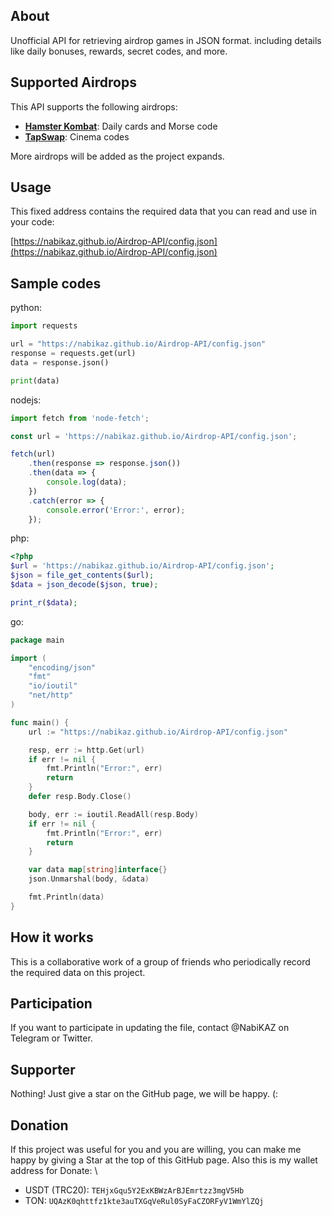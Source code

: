 ## About
Unofficial API for retrieving airdrop games in JSON format. including details like daily bonuses, rewards, secret codes, and more.

## Supported Airdrops  
This API supports the following airdrops:
- **[Hamster Kombat](https://t.me/Hamster_kombat_bot/start?startapp=kentId101554083)**: Daily cards and Morse code
- **[TapSwap](https://t.me/tapswap_bot?start=r_101554083)**: Cinema codes

More airdrops will be added as the project expands.

## Usage
This fixed address contains the required data that you can read and use in your code:

[https://nabikaz.github.io/Airdrop-API/config.json](https://nabikaz.github.io/Airdrop-API/config.json)

## Sample codes

python:
```python
import requests

url = "https://nabikaz.github.io/Airdrop-API/config.json"
response = requests.get(url)
data = response.json()

print(data)
```

nodejs:
```js
import fetch from 'node-fetch';

const url = 'https://nabikaz.github.io/Airdrop-API/config.json';

fetch(url)
    .then(response => response.json())
    .then(data => {
        console.log(data);
    })
    .catch(error => {
        console.error('Error:', error);
    });
```

php:
```php
<?php
$url = 'https://nabikaz.github.io/Airdrop-API/config.json';
$json = file_get_contents($url);
$data = json_decode($json, true);

print_r($data);
```

go:
```go
package main

import (
	"encoding/json"
	"fmt"
	"io/ioutil"
	"net/http"
)

func main() {
	url := "https://nabikaz.github.io/Airdrop-API/config.json"

	resp, err := http.Get(url)
	if err != nil {
		fmt.Println("Error:", err)
		return
	}
	defer resp.Body.Close()

	body, err := ioutil.ReadAll(resp.Body)
	if err != nil {
		fmt.Println("Error:", err)
		return
	}

	var data map[string]interface{}
	json.Unmarshal(body, &data)

	fmt.Println(data)
}
```

## How it works
This is a collaborative work of a group of friends who periodically record the required data on this project.

## Participation
If you want to participate in updating the file, contact @NabiKAZ on Telegram or Twitter.

## Supporter
Nothing! Just give a star on the GitHub page, we will be happy. (:

## Donation
If this project was useful for you and you are willing, you can make me happy by giving a Star at the top of this GitHub page. Also this is my wallet address for Donate: \
- USDT (TRC20): `TEHjxGqu5Y2ExKBWzArBJEmrtzz3mgV5Hb`
- TON: `UQAzK0qhttfz1kte3auTXGqVeRul0SyFaCZORFyV1WmYlZQj`
